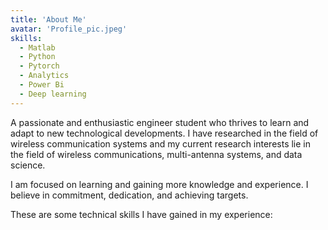 ```yaml
---
title: 'About Me'
avatar: 'Profile_pic.jpeg'
skills:
  - Matlab
  - Python
  - Pytorch
  - Analytics
  - Power Bi
  - Deep learning
---
```


A passionate and enthusiastic engineer student who thrives to learn and adapt to new technological developments.
I have researched in the field of wireless communication systems and my current research interests lie in the field of wireless
communications, multi-antenna systems, and data science. 

I am focused on learning and gaining more knowledge and experience.
I believe in commitment, dedication, and achieving targets.

These are some technical skills I have gained in my experience:

